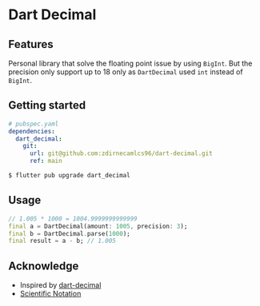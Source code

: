 <!--
This README describes the package. If you publish this package to pub.dev,
this README's contents appear on the landing page for your package.

For information about how to write a good package README, see the guide for
[writing package pages](https://dart.dev/guides/libraries/writing-package-pages).

For general information about developing packages, see the Dart guide for
[creating packages](https://dart.dev/guides/libraries/create-library-packages)
and the Flutter guide for
[developing packages and plugins](https://flutter.dev/developing-packages).
-->

# Dart Decimal

## Features

Personal library that solve the floating point issue by using `BigInt`. But the precision only support up to 18 only as `DartDecimal` used `int` instead of `BigInt`.

## Getting started

```yaml
# pubspec.yaml
dependencies:
  dart_decimal:
    git:
      url: git@github.com:zdirnecamlcs96/dart-decimal.git
      ref: main
```

```bash
$ flutter pub upgrade dart_decimal
```

## Usage

<!-- TODO: Include short and useful examples for package users. Add longer examples
to `/example` folder. -->

```dart
// 1.005 * 1000 = 1004.9999999999999
final a = DartDecimal(amount: 1005, precision: 3);
final b = DartDecimal.parse(1000);
final result = a - b; // 1.005
```

<!-- ## Additional information

TODO: Tell users more about the package: where to find more information, how to
contribute to the package, how to file issues, what response they can expect
from the package authors, and more. -->

## Acknowledge

- Inspired by [dart-decimal](https://github.com/a14n/dart-decimal)
- [Scientific Notation](https://www.mathsisfun.com/numbers/scientific-notation.html)
